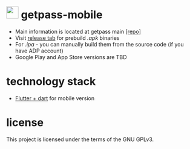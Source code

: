 # <img src="assets/icon.ico" width="32" height="32"> getpass-mobile
* Main information is located at getpass main [[repo]](https://github.com/stellarbear/getpass)
* Visit [release tab](https://github.com/stellarbear/getpass-mobile/releases) for prebuild *.apk* binaries
* For *.ipa* - you can manually build them from the source code (if you have ADP account)
* Google Play and App Store versions are TBD

# technology stack
 * [Flutter + dart](https://flutter.dev/) for mobile version
 
# license
This project is licensed under the terms of the GNU GPLv3.

